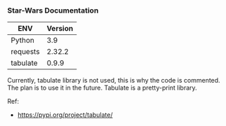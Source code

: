 ### Star-Wars Documentation

| ENV | Version |
| --- | --- |
| Python | 3.9 |
| requests | 2.32.2 |
| tabulate | 0.9.9 |

Currently, tabulate library is not used, this is why the code is commented. 
The plan is to use it in the future. 
Tabulate is a pretty-print library.

Ref:
* https://pypi.org/project/tabulate/
